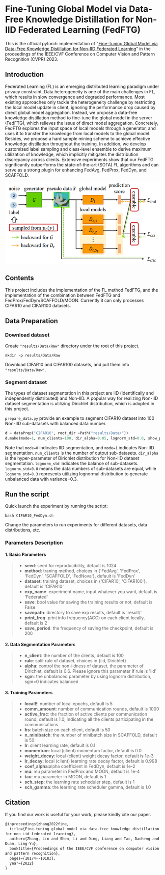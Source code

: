 # Fine-Tuning Global Model via Data-Free Knowledge Distillation for Non-IID Federated Learning (FedFTG)

This is the official pytorch implementation of "[Fine-Tuning Global Model via Data-Free Knowledge Distillation for Non-IID Federated Learning](https://openaccess.thecvf.com/content/CVPR2022/html/Zhang_Fine-Tuning_Global_Model_via_Data-Free_Knowledge_Distillation_for_Non-IID_Federated_CVPR_2022_paper.html)" in the proceedings of the IEEE/CVF Conference on Computer Vision and Pattern Recognition (CVPR) 2023.

## Introduction

Federated Learning (FL) is an emerging distributed learning paradigm under privacy constraint. Data heterogeneity is one of the main challenges in FL, which results in slow convergence and degraded performance. Most existing approaches only tackle the heterogeneity challenge by restricting the local model update in client, ignoring the performance drop caused by direct global model aggregation. Instead, we propose a data-free knowledge distillation method to fine-tune the global model in the server (FedFTG), which relieves the issue of direct model aggregation. Concretely, FedFTG explores the input space of local models through a generator, and uses it to transfer the knowledge from local models to the global model. Besides, we propose a hard sample mining scheme to achieve effective knowledge distillation throughout the training. In addition, we develop customized label sampling and class-level ensemble to derive maximum utilization of knowledge, which implicitly mitigates the distribution discrepancy across clients. Extensive experiments show that our FedFTG significantly outperforms the state-of-the-art (SOTA) FL algorithms and can serve as a strong plugin for enhancing FedAvg, FedProx, FedDyn, and SCAFFOLD.

![overview](./overview.png)

## Contents

This project includes the implementation of the FL method FedFTG, and the implementation of the combination between FedFTG and FedProx/FedDyn/SCAFFOLD/MOON. Currently it can only processes CIFAR10 and CIFAR100 datasets.

## Data Preparation

<p hidden>
The types of dataset segmentation in this project are IID and Non-IID.
### IID (identifically and independently distributed)
+ It merely uniformly split the dataset into N clients at random. The local dataset located in different clients have the same data distribution. 
### Non-IID (non-identifically and independently distributed)
+ The dataset is segmented with its natrual property. A popular way for realizing non-iid dataset segmentation is utilizing Dirichlet distribution, which is adopted in this project. It uses Dirichlet distribution on the label ratios to ensure uneven label distributions among clients for Non-IID splits. </p>

### Download dataset

Create `"results/Data/Raw"` directory under the root of this project.
```
mkdir -p results/Data/Raw
```
Download CIFAR10 and CIFAR100 datasets, and put them into `"results/Data/Raw"`.

### Segment dataset

The types of dataset segmentation in this project are IID (identifically and independently distributed) and Non-IID. A popular way for realizing Non-IID dataset segmentation is utilizing Dirichlet distribution, which is adopted in this project.

`prepare_data.py` provide an example to segment CIFAR10 dataset into 100 Non-IID sub-datasets with balanced data number.
```python
d = dataPrep("CIFAR10", root_dir =Path("results/Data/"))
d.make(mode=1, num_clients=100, dir_alpha=0.05, lognorm_std=0.0, show_plots=False, seed=1024)
```
Note that `mode=0` indicates IID segmentation, and `mode=1` indicates Non-IID segmentation. `num_clients` is the number of output sub-datasets. `dir_alpha` is the hyper-parameter of Dirichlet distribution for Non-IID dataset segmentation. `lognorm_std` indicates the balance of sub-datasets. `lognorm_std=0.0` means the data numbers of sub-datasets are equal, while `lognorm_std=0.3` represents utilizing lognormal distribution to generate unbalanced data with variance=0.3. 

## Run the script

Quick launch the experiment by running the script:
```
bash CIFAR10_FedDyn.sh
```

Change the parameters to run experiments for different datasets, data distributions, etc.

### Parameters Description

#### 1. Basic Parameters


>+ **seed**: seed for reproducibility, default is 1024
>+ **method**: traning method, choices in {'FedAvg', 'FedProx', 'FedDyn', 'SCAFFOLD', 'FedNova'}, default is 'FedDyn'
>+ **dataset**: training dataset, choices in {'CIFAR10', 'CIFAR100'}, default is 'CIFAR10'
>+ **exp_name**: experiment name, input whatever you want, default is 'Federated'
>+ **save**: bool value for saving the training results or not, default is False
>+ **savepath**: directory to save exp results, default is 'result/'
>+ **print_freq**: print info frequency(ACC) on each client locally, default is 2
>+ **save_period**: the frequency of saving the checkpoint, default is 200

#### 2. Data Segmentation Parameters

>+ **n_client**: the number of the clients, default is 100
>+ **rule**: split rule of dataset, choices in {iid, Dirichlet}
>+ **alpha**: control the non-iidness of dataset, the parameter of Dirichlet, default is 0.6. Please ignore this parameter if rule is 'iid'
>+ **sgm**: the unbalanced parameter by using lognorm distribution, sgm=0 indicates balanced

#### 3. Training Parameters

>+ **localE**: number of local epochs, default is 5
>+ **comm_amount**: number of communication rounds, default is 1000
>+ **active_frac**: the fraction of active clients per communication round, default is 1.0, indicating all the clients participating in the communications
>+ **bs**: batch size on each client, default is 50
>+ **n_minibatch**: the number of minibatch size in SCAFFOLD, default is 50
>+ **lr**: client learning rate, default is 0.1
>+ **momentum**: local (client) momentum factor, default is 0.0
>+ **weight_decay**: local (client) weight decay factor, default is 1e-3
>+ **lr_decay**: local (client) learning rate decay factor, default is 0.998
>+ **coef_alpha**:alpha coefficient in FedDyn, default is 1e-2
>+ **mu**: mu parameter in FedProx and MOON, default is 1e-4
>+ **tau**: mu parameter in MOON, default is 1
>+ **sch_step**: the learning rate scheduler step, default is 1
>+ **sch_gamma**: the learning rate scheduler gamma, default is 1.0

## Citation

If you find our work is useful for your work, please kindly cite our paper.

```
@inproceedings{zhang2022fine, 
  title={Fine-tuning global model via data-free knowledge distillation for non-iid federated learning},
  author={Zhang, Lin and Shen, Li and Ding, Liang and Tao, Dacheng and Duan, Ling-Yu},
  booktitle={Proceedings of the IEEE/CVF conference on computer vision and pattern recognition},
  pages={10174--10183},
  year={2022}
}
```
